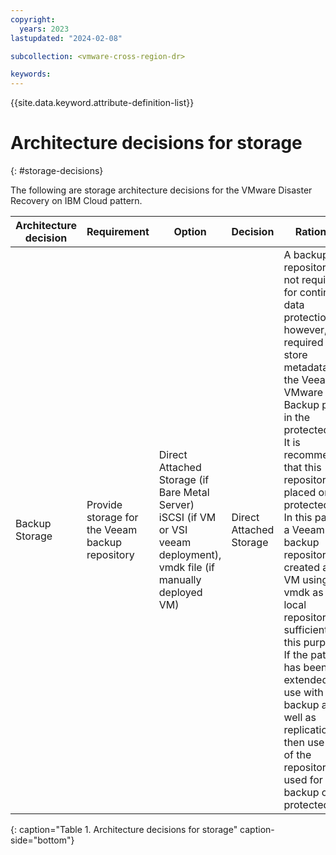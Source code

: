 ```yaml
---
copyright:
  years: 2023
lastupdated: "2024-02-08"

subcollection: <vmware-cross-region-dr>

keywords:
---
```

{{site.data.keyword.attribute-definition-list}}

# Architecture decisions for storage

{: #storage-decisions}

The following are storage architecture decisions for the VMware Disaster Recovery on IBM Cloud pattern.

| **Architecture decision** | **Requirement**                           | **Option**                                                                                                          | **Decision**      | **Rationale**                                                                                                                                                                                                                                                                                                                                                                                                                                                                                                                |
| ------------------------------- | ----------------------------------------------- | ------------------------------------------------------------------------------------------------------------------------- | ----------------------- | ---------------------------------------------------------------------------------------------------------------------------------------------------------------------------------------------------------------------------------------------------------------------------------------------------------------------------------------------------------------------------------------------------------------------------------------------------------------------------------------------------------------------------------- |
| Backup Storage                  | Provide storage for the Veeam backup repository | Direct Attached Storage (if Bare Metal Server) iSCSI (if VM or VSI veeam deployment), vmdk file (if manually deployed VM) | Direct Attached Storage | A backup repository is not required for continuous data protection, however, it is required to store metadata for the Veeam VMware Backup proxy in the protected site. It is recommended that this repository is placed on the protected site. In this pattern, a Veeam backup repository, created as a VM using a vmdk as the local repository is sufficient for this purpose. If the pattern has been extended for use with backup as well as replication then use one of the repositories used for backup on the protected site |

{: caption="Table 1. Architecture decisions for storage" caption-side="bottom"}